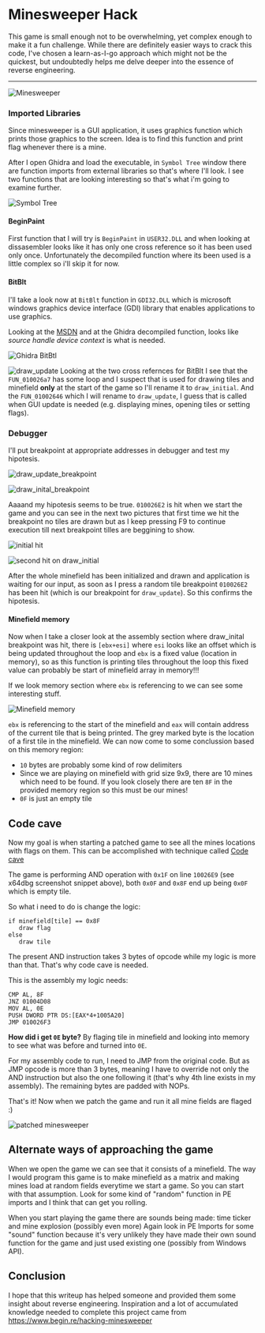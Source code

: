 # Minesweeper Hack

This game is small enough not to be overwhelming, yet complex enough to make it a fun challenge.
While there are definitely easier ways to crack this code, I've chosen a learn-as-I-go approach which might not be the quickest, but undoubtedly helps me delve deeper into the essence of reverse engineering.

***

![Minesweeper](https://raw.githubusercontent.com/realbugdigger/MinesweeperHack/main/Minesweeper.png)

### Imported Libraries

Since minesweeper is a GUI application, it uses graphics function which prints those graphics to the screen.
Idea is to find this function and print flag whenever there is a mine.

After I open Ghidra and load the executable, in `Symbol Tree` window there are function imports from external libraries so that's where I'll look.
I see two functions that are looking interesting so that's what i'm going to examine further.

![Symbol Tree](https://raw.githubusercontent.com/realbugdigger/MinesweeperHack/main/symbol_tree.png)

#### BeginPaint

First function that I will try is `BeginPaint` in `USER32.DLL` and when looking at dissasembler looks like it has only one cross reference so it has been used only once.
Unfortunately the decompiled function where its been used is a little complex so i'll skip it for now.

#### BitBlt

I'll take a look now at `BitBlt` function in `GDI32.DLL` which is microsoft windows graphics device interface (GDI) library that enables applications to use graphics.

Looking at the [MSDN](https://learn.microsoft.com/en-us/windows/win32/api/wingdi/nf-wingdi-bitblt) and at the Ghidra decompiled function, looks like *source handle device context* is what is needed.

![Ghidra BitBtl](https://raw.githubusercontent.com/realbugdigger/MinesweeperHack/main/bitblt.png)

![draw_update](https://raw.githubusercontent.com/realbugdigger/MinesweeperHack/main/draw_update.png)
Looking at the two cross refernces for BitBlt I see that the `FUN_010026a7` has some loop and I suspect that is used for drawing tiles and minefield **only** at the start of the game so I'll rename it to `draw_initial`.
And the `FUN_01002646` which I will rename to `draw_update`, I guess that is called when GUI update is needed (e.g. displaying mines, opening tiles or setting flags).

### Debugger

I'll put breakpoint at appropriate addresses in debugger and test my hipotesis.

![draw_update_breakpoint](https://raw.githubusercontent.com/realbugdigger/MinesweeperHack/main/drawUpdate_breakpoint.png)


![draw_inital_breakpoint](https://raw.githubusercontent.com/realbugdigger/MinesweeperHack/main/drawInitial_breakpoint.png)

Aaaand my hipotesis seems to be true. `010026E2` is hit when we start the game and you can see in the next two pictures that first time we hit the breakpoint no tiles are drawn
but as I keep pressing F9 to continue execution till next breakpoint tilles are beggining to show.

![initial hit](https://raw.githubusercontent.com/realbugdigger/MinesweeperHack/main/initalHit.png)

![second hit on draw_initial](https://raw.githubusercontent.com/realbugdigger/MinesweeperHack/main/secondHit.png)

After the whole minefield has been initialized and drawn and application is waiting for our input, as soon as I press a random tile breakpoint `010026E2` has been hit (which is our breakpoint for `draw_update`).
So this confirms the hipotesis.

#### Minefield memory

Now when I take a closer look at the assembly section where draw_inital breakpoint was hit, there is `[ebx+esi]` where `esi` looks like an offset which is being updated throughout the loop and `ebx`
is a fixed value (location in memory), so as this function is printing tiles throughout the loop this fixed value can probably be start of minefield array in memory!!!

If we look memory section where `ebx` is referencing to we can see some interesting stuff.

![Minefield memory](https://raw.githubusercontent.com/realbugdigger/MinesweeperHack/main/minefield_memory.png)

`ebx` is referencing to the start of the minefield and `eax` will contain address of the current tile that is being printed.
The grey marked byte is the location of a first tile in the minefield.
We can now come to some conclussion based on this memory region:
- `10` bytes are probably some kind of row delimiters
- Since we are playing on minefield with grid size 9x9, there are 10 mines which need to be found. If you look closely there are ten `8F` in the provided memory region so this must be our mines!
- `0F` is just an empty tile
 
## Code cave

Now my goal is when starting a patched game to see all the mines locations with flags on them.
This can be accomplished with technique called [Code cave](https://en.wikipedia.org/wiki/Code_cave)

The game is performing AND operation with `0x1F` on line `10026E9` (see x64dbg screenshot snippet above), both `0x0F` and `0x8F` end up being `0x0F` which is empty tile.
 
So what i need to do is change the logic:
```
if minefield[tile] == 0x8F
   draw flag
else
   draw tile
```

The present AND instruction takes 3 bytes of opcode while my logic is more than that. That's why code cave is needed.

This is the assembly my logic needs:
```
CMP AL, 8F
JNZ 01004D08
MOV AL, 0E
PUSH DWORD PTR DS:[EAX*4+1005A20]
JMP 010026F3
```

**How did i get `0E` byte?**
By flaging tile in minefield and looking into memory to see what was before and turned into `0E`.

For my assembly code to run, I need to JMP from the original code. But as JMP opcode is more than 3 bytes, meaning I have to override not only the AND instruction but also the one following it (that's why 4th line exists in my assembly).
The remaining bytes are padded with NOPs.

That's it! Now when we patch the game and run it all mine fields are flaged :)

![patched minesweeper](https://raw.githubusercontent.com/realbugdigger/MinesweeperHack/main/patched.png)

## Alternate ways of approaching the game

When we open the game we can see that it consists of a minefield. 
The way I would program this game is to make minefield as a matrix and making mines load at random fields everytime we start a game.
So you can start with that assumption.
Look for some kind of "random" function in PE imports and I think that can get you rolling.

When you start playing the game there are sounds being made: time ticker and mine explosion (possibly even more)
Again look in PE Imports for some "sound" function because it's very unlikely they have made their own sound function for the game and just used existing one (possibly from Windows API).

## Conclusion

I hope that this writeup has helped someone and provided them some insight about reverse engineering.
Inspiration and a lot of accumulated knowledge needed to complete this project came from https://www.begin.re/hacking-minesweeper

